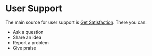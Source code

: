 User Support
============

The main source for user support is [Get Satisfaction](https://getsatisfaction.com/androzic). There you can:

* Ask a question
* Share an idea
* Report a problem
* Give praise
